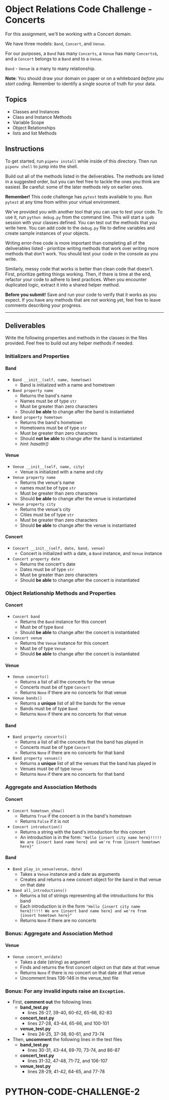 # Object Relations Code Challenge - Concerts

For this assignment, we'll be working with a Concert domain.

We have three models: `Band`, `Concert`, and `Venue`.

For our purposes, a `Band` has many `Concerts`, a `Venue` has many `Concerts`s,
and a `Concert` belongs to a `Band` and to a `Venue`.

`Band` - `Venue` is a many to many relationship.

**Note**: You should draw your domain on paper or on a whiteboard _before you
start coding_. Remember to identify a single source of truth for your data.

## Topics

- Classes and Instances
- Class and Instance Methods
- Variable Scope
- Object Relationships
- lists and list Methods

## Instructions

To get started, run `pipenv install` while inside of this directory. Then run
`pipenv shell` to jump into the shell.

Build out all of the methods listed in the deliverables. The methods are listed
in a suggested order, but you can feel free to tackle the ones you think are
easiest. Be careful: some of the later methods rely on earlier ones.

**Remember!** This code challenge has `pytest` tests available to you. Run
`pytest` at any time from within your virtual environment.

We've provided you with another tool that you can use to test your code. To use
it, run `python debug.py` from the command line. This will start a `ipdb`
session with your classes defined. You can test out the methods that you write
here. You can add code to the `debug.py` file to define variables and create
sample instances of your objects.

Writing error-free code is more important than completing all of the
deliverables listed - prioritize writing methods that work over writing more
methods that don't work. You should test your code in the console as you write.

Similarly, messy code that works is better than clean code that doesn't. First,
prioritize getting things working. Then, if there is time at the end, refactor
your code to adhere to best practices. When you encounter duplicated logic,
extract it into a shared helper method.

**Before you submit!** Save and run your code to verify that it works as you
expect. If you have any methods that are not working yet, feel free to leave
comments describing your progress.

---

## Deliverables

Write the following properties and methods in the classes in the files provided.
Feel free to build out any helper methods if needed.

### Initializers and Properties

#### Band

- `Band __init__(self, name, hometown)`
  - Band is initialized with a name and hometown
- `Band property name`
  - Returns the band's name
  - Names must be of type `str`
  - Must be greater than zero characters
  - Should **be able** to change after the band is instantiated
- `Band property hometown`
  - Returns the band's hometown
  - Hometowns must be of type `str`
  - Must be greater than zero characters
  - Should **not be able** to change after the band is instantiated
  - _hint: hasattr()_

#### Venue

- `Venue __init__(self, name, city)`
  - Venue is initialized with a name and city
- `Venue property name`
  - Returns the venue's name
  - names must be of type `str`
  - Must be greater than zero characters
  - Should **be able** to change after the venue is instantiated
- `Venue property city`
  - Returns the venue's city
  - Cities must be of type `str`
  - Must be greater than zero characters
  - Should **be able** to change after the venue is instantiated

#### Concert

- `Concert __init__(self, date, band, venue)`
  - Concert is initialized with a date, a `Band` instance, and `Venue` instance
- `Concert property date`
  - Returns the concert's date
  - Dates must be of type `str`
  - Must be greater than zero characters
  - Should **be able** to change after the concert is instantiated

### Object Relationship Methods and Properties

#### Concert

- `Concert band`
  - Returns the `Band` instance for this concert
  - Must be of type `Band`
  - Should **be able** to change after the concert is instantiated
- `Concert venue`
  - Returns the `Venue` instance for this concert
  - Must be of type `Venue`
  - Should **be able** to change after the concert is instantiated

#### Venue

- `Venue concerts()`
  - Returns a list of all the concerts for the venue
  - Concerts must be of type `Concert`
  - Returns `None` if there are no concerts for that venue
- `Venue bands()`
  - Returns a **unique** list of all the bands for the venue
  - Bands must be of type `Band`
  - Returns `None` if there are no concerts for that venue

#### Band

- `Band property concerts()`
  - Returns a list of all the concerts that the band has played in
  - Concerts must be of type `Concert`
  - Returns `None` if there are no concerts for that band
- `Band property venues()`
  - Returns a **unique** list of all the venues that the band has played in
  - Venues must be of type `Venue`
  - Returns `None` if there are no concerts for that band

### Aggregate and Association Methods

#### Concert

- `Concert hometown_show()`
  - Returns `True` if the concert is in the band's hometown
  - Returns `False` if it is not
- `Concert introduction()`
  - Returns a string with the band's introduction for this concert
  - An introduction is in the form:
    `"Hello {insert city name here}!!!!! We are {insert band name here} and we're from {insert hometown here}"`

#### Band

- `Band play_in_venue(venue, date)`
  - Takes a `Venue` instance and a date as arguments
  - Creates and returns a new concert object for the band in that venue on that
    date
- `Band all_introductions()`
  - Returns a list of strings representing all the introductions for this band
  - Each introduction is in the form
    `"Hello {insert city name here}!!!!! We are {insert band name here} and we're from {insert hometown here}"`
  - Returns `None` if there are no concerts

### Bonus: Aggregate and Association Method

#### Venue

- `Venue concert_on(date)`
  - Takes a date (string) as argument
  - Finds and returns the first concert object on that date at that venue
  - Returns `None` if there is no concert on that date at that venue
  - Uncomment lines 136-146 in the venue_test file

### Bonus: For any invalid inputs raise an `Exception`.

- First, **comment out** the following lines
  - **band_test.py**
    - lines 26-27, 39-40, 60-62, 65-66, 82-83
  - **concert_test.py**
    - lines 27-28, 43-44, 65-66, and 100-101
  - **venue_test.py**
    - lines 24-25, 37-38, 60-61, and 73-74
- Then, **uncomment** the following lines in the test files
  - **band_test.py**
    - lines 30-31, 43-44, 69-70, 73-74, and 86-87
  - **concert_test.py**
    - lines 31-32, 47-48, 71-72, and 106-107
  - **venue_test.py**
    - lines 28-29, 41-42, 64-65, and 77-78
# PYTHON-CODE-CHALLENGE-2
